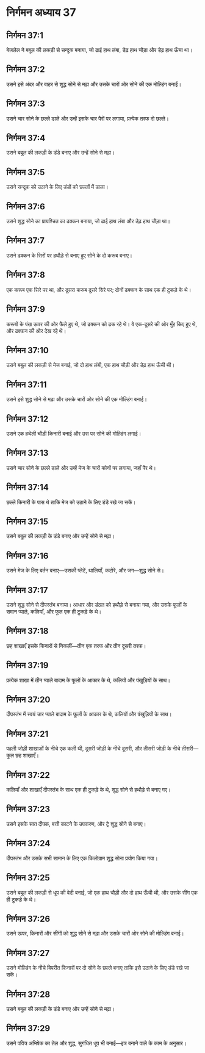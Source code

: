 # निर्गमन अध्याय 37

## निर्गमन 37:1
बेज़लेल ने बबूल की लकड़ी से सन्दूक बनाया, जो ढाई हाथ लंबा, डेढ़ हाथ चौड़ा और डेढ़ हाथ ऊँचा था।

## निर्गमन 37:2
उसने इसे अंदर और बाहर से शुद्ध सोने से मढ़ा और उसके चारों ओर सोने की एक मोल्डिंग बनाई।

## निर्गमन 37:3
उसने चार सोने के छल्ले डाले और उन्हें इसके चार पैरों पर लगाया, प्रत्येक तरफ दो छल्ले।

## निर्गमन 37:4
उसने बबूल की लकड़ी के डंडे बनाए और उन्हें सोने से मढ़ा।

## निर्गमन 37:5
उसने सन्दूक को उठाने के लिए डंडों को छल्लों में डाला।

## निर्गमन 37:6
उसने शुद्ध सोने का प्रायश्चित का ढक्कन बनाया, जो ढाई हाथ लंबा और डेढ़ हाथ चौड़ा था।

## निर्गमन 37:7
उसने ढक्कन के सिरों पर हथौड़े से बनाए हुए सोने के दो करूब बनाए।

## निर्गमन 37:8
एक करूब एक सिरे पर था, और दूसरा करूब दूसरे सिरे पर; दोनों ढक्कन के साथ एक ही टुकड़े के थे।

## निर्गमन 37:9
करूबों के पंख ऊपर की ओर फैले हुए थे, जो ढक्कन को ढक रहे थे। वे एक-दूसरे की ओर मुँह किए हुए थे, और ढक्कन की ओर देख रहे थे।

## निर्गमन 37:10
उसने बबूल की लकड़ी से मेज बनाई, जो दो हाथ लंबी, एक हाथ चौड़ी और डेढ़ हाथ ऊँची थी।

## निर्गमन 37:11
उसने इसे शुद्ध सोने से मढ़ा और उसके चारों ओर सोने की एक मोल्डिंग बनाई।

## निर्गमन 37:12
उसने एक हथेली चौड़ी किनारी बनाई और उस पर सोने की मोल्डिंग लगाई।

## निर्गमन 37:13
उसने चार सोने के छल्ले डाले और उन्हें मेज के चारों कोनों पर लगाया, जहाँ पैर थे।

## निर्गमन 37:14
छल्ले किनारी के पास थे ताकि मेज को उठाने के लिए डंडे रखे जा सकें।

## निर्गमन 37:15
उसने बबूल की लकड़ी के डंडे बनाए और उन्हें सोने से मढ़ा।

## निर्गमन 37:16
उसने मेज के लिए बर्तन बनाए—उसकी प्लेटें, थालियाँ, कटोरे, और जग—शुद्ध सोने से।

## निर्गमन 37:17
उसने शुद्ध सोने से दीपस्तंभ बनाया। आधार और डंठल को हथौड़े से बनाया गया, और उसके फूलों के समान प्याले, कलियाँ, और फूल एक ही टुकड़े के थे।

## निर्गमन 37:18
छह शाखाएँ इसके किनारों से निकलीं—तीन एक तरफ और तीन दूसरी तरफ।

## निर्गमन 37:19
प्रत्येक शाखा में तीन प्याले बादाम के फूलों के आकार के थे, कलियों और पंखुड़ियों के साथ।

## निर्गमन 37:20
दीपस्तंभ में स्वयं चार प्याले बादाम के फूलों के आकार के थे, कलियों और पंखुड़ियों के साथ।

## निर्गमन 37:21
पहली जोड़ी शाखाओं के नीचे एक कली थी, दूसरी जोड़ी के नीचे दूसरी, और तीसरी जोड़ी के नीचे तीसरी—कुल छह शाखाएँ।

## निर्गमन 37:22
कलियाँ और शाखाएँ दीपस्तंभ के साथ एक ही टुकड़े के थे, शुद्ध सोने से हथौड़े से बनाए गए।

## निर्गमन 37:23
उसने इसके सात दीपक, बत्ती काटने के उपकरण, और ट्रे शुद्ध सोने से बनाए।

## निर्गमन 37:24
दीपस्तंभ और उसके सभी सामान के लिए एक किलोग्राम शुद्ध सोना प्रयोग किया गया।

## निर्गमन 37:25
उसने बबूल की लकड़ी से धूप की वेदी बनाई, जो एक हाथ चौड़ी और दो हाथ ऊँची थी, और उसके सींग एक ही टुकड़े के थे।

## निर्गमन 37:26
उसने ऊपर, किनारों और सींगों को शुद्ध सोने से मढ़ा और उसके चारों ओर सोने की मोल्डिंग बनाई।

## निर्गमन 37:27
उसने मोल्डिंग के नीचे विपरीत किनारों पर दो सोने के छल्ले बनाए ताकि इसे उठाने के लिए डंडे रखे जा सकें।

## निर्गमन 37:28
उसने बबूल की लकड़ी के डंडे बनाए और उन्हें सोने से मढ़ा।

## निर्गमन 37:29
उसने पवित्र अभिषेक का तेल और शुद्ध, सुगंधित धूप भी बनाई—इत्र बनाने वाले के काम के अनुसार।
